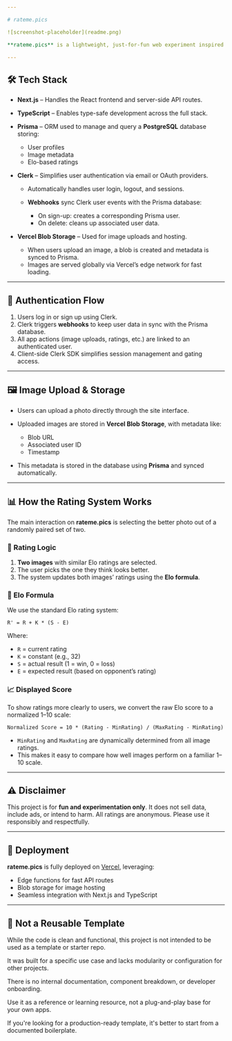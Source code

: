 ```yaml
---

# rateme.pics

![screenshot-placeholder](readme.png)

**rateme.pics** is a lightweight, just-for-fun web experiment inspired by Mark Zuckerberg's original FaceMash. Users upload photos and vote between pairs to determine which image looks better. It’s a social experiment in digital aesthetics and perception—built purely for entertainment and curiosity.

---
```


## 🛠 Tech Stack

* **Next.js** – Handles the React frontend and server-side API routes.
* **TypeScript** – Enables type-safe development across the full stack.
* **Prisma** – ORM used to manage and query a **PostgreSQL** database storing:

  * User profiles
  * Image metadata
  * Elo-based ratings
* **Clerk** – Simplifies user authentication via email or OAuth providers.

  * Automatically handles user login, logout, and sessions.
  * **Webhooks** sync Clerk user events with the Prisma database:

    * On sign-up: creates a corresponding Prisma user.
    * On delete: cleans up associated user data.
* **Vercel Blob Storage** – Used for image uploads and hosting.

  * When users upload an image, a blob is created and metadata is synced to Prisma.
  * Images are served globally via Vercel’s edge network for fast loading.

---

## 🔐 Authentication Flow

1. Users log in or sign up using Clerk.
2. Clerk triggers **webhooks** to keep user data in sync with the Prisma database.
3. All app actions (image uploads, ratings, etc.) are linked to an authenticated user.
4. Client-side Clerk SDK simplifies session management and gating access.

---

## 🖼 Image Upload & Storage

* Users can upload a photo directly through the site interface.
* Uploaded images are stored in **Vercel Blob Storage**, with metadata like:

  * Blob URL
  * Associated user ID
  * Timestamp
* This metadata is stored in the database using **Prisma** and synced automatically.

---

## 📊 How the Rating System Works

The main interaction on **rateme.pics** is selecting the better photo out of a randomly paired set of two.

### 🧠 Rating Logic

1. **Two images** with similar Elo ratings are selected.
2. The user picks the one they think looks better.
3. The system updates both images’ ratings using the **Elo formula**.

### 🧮 Elo Formula

We use the standard Elo rating system:

```
R' = R + K * (S - E)
```

Where:

* `R` = current rating
* `K` = constant (e.g., 32)
* `S` = actual result (1 = win, 0 = loss)
* `E` = expected result (based on opponent’s rating)

### 📈 Displayed Score

To show ratings more clearly to users, we convert the raw Elo score to a normalized 1–10 scale:

```
Normalized Score = 10 * (Rating - MinRating) / (MaxRating - MinRating)
```

* `MinRating` and `MaxRating` are dynamically determined from all image ratings.
* This makes it easy to compare how well images perform on a familiar 1–10 scale.

---

## ⚠️ Disclaimer

This project is for **fun and experimentation only**. It does not sell data, include ads, or intend to harm. All ratings are anonymous. Please use it responsibly and respectfully.

---

## 🚀 Deployment

**rateme.pics** is fully deployed on [Vercel](https://vercel.com), leveraging:

* Edge functions for fast API routes
* Blob storage for image hosting
* Seamless integration with Next.js and TypeScript

---

## 🚫 Not a Reusable Template

While the code is clean and functional, this project is not intended to be used as a template or starter repo.

It was built for a specific use case and lacks modularity or configuration for other projects.

There is no internal documentation, component breakdown, or developer onboarding.

Use it as a reference or learning resource, not a plug-and-play base for your own apps.

If you're looking for a production-ready template, it's better to start from a documented boilerplate.